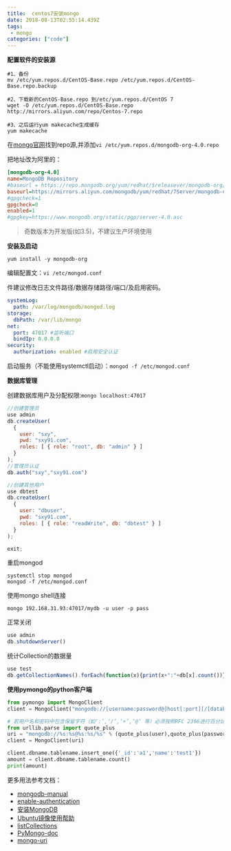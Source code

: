 ```yaml
---
title:  centos7安装mongo
date: 2018-08-13T02:55:14.439Z
tags: 
 - mongo
categories: ["code"]
---
```


**配置软件的安装源**


```shell
#1、备份
mv /etc/yum.repos.d/CentOS-Base.repo /etc/yum.repos.d/CentOS-Base.repo.backup

#2、下载新的CentOS-Base.repo 到/etc/yum.repos.d/CentOS 7
wget -O /etc/yum.repos.d/CentOS-Base.repo http://mirrors.aliyun.com/repo/Centos-7.repo

#3、之后运行yum makecache生成缓存
yum makecache
```

在[mongo官网](https://docs.mongodb.com/manual/tutorial/install-mongodb-on-red-hat/)找到repo源,并添加`vi /etc/yum.repos.d/mongodb-org-4.0.repo`

把地址改为阿里的：
```ini
[mongodb-org-4.0]
name=MongoDB Repository
#baseurl = https://repo.mongodb.org/yum/redhat/$releasever/mongodb-org/4.0/x86_64/ 
baseurl=https://mirrors.aliyun.com/mongodb/yum/redhat/7Server/mongodb-org/4.0/x86_64/
#gpgcheck=1
gpgcheck=0
enabled=1
#gpgkey=https://www.mongodb.org/static/pgp/server-4.0.asc
```
> 奇数版本为开发版(如3.5)，不建议生产环境使用

**安装及启动**  
```
yum install -y mongodb-org
```
编辑配置文：`vi /etc/mongod.conf` 

件建议修改日志文件路径/数据存储路径/端口/及启用密码。
 
```yaml
systemLog:
  path: /var/log/mongodb/mongod.log
storage:
  dbPath: /var/lib/mongo 
net:
  port: 47017 #监听端口
  bindIp: 0.0.0.0
security:
  authorization: enabled #启用安全认证
```

启动服务（不能使用systemctl启动）：`mongod -f /etc/mongod.conf`

**数据库管理**

创建数据库用户及分配权限:`mongo localhost:47017`  
```javascript
//创建管理员
use admin
db.createUser(
  {
    user: "sxy",
    pwd: "sxy91.com",
    roles: [ { role: "root", db: "admin" } ]
  }
);
//管理员认证
db.auth("sxy","sxy91.com")

//创建其他用户
use dbtest
db.createUser(
  {
    user: "dbuser",
    pwd: "sxy91.com",
    roles: [ { role: "readWrite", db: "dbtest" } ]
  }
);

exit;
```

重启mongod
```shell
systemctl stop mongod
mongod -f /etc/mongod.conf
```

使用mongo shell连接
```shell
mongo 192.168.31.93:47017/mydb -u user -p pass
```

正常关闭
```javascript
use admin
db.shutdownServer()
```

统计Collection的数据量  
```javascript
use test
db.getCollectionNames().forEach(function(x){print(x+":"+db[x].count())})
```

**使用pymongo的python客户端**
```python
from pymongo import MongoClient
client = MongoClient("mongodb://[username:password@]host[:port][/[database][?options]]")

# 若用户名和密码中包含保留字符（如‘:’,‘/’,‘+’,‘@’ 等）必须按照RFC 2396进行百分比编码：
from urllib.parse import quote_plus
uri = "mongodb://%s:%s@%s:%s/%s" % (quote_plus(user),quote_plus(password),host,port,database)
client = MongoClient(uri)

client.dbname.tablename.insert_one({'_id':'a1','name':'test1'})
amount = client.dbname.tablename.count()
print(amount)

```


更多用法参考文档：

- [mongodb-manual](https://docs.mongodb.com/manual/tutorial/install-mongodb-on-red-hat/)
- [enable-authentication](https://docs.mongodb.com/manual/tutorial/enable-authentication/)
- [安装MongoDB](http://blog.csdn.net/liaoyundababe/article/details/71303039)
- [Ubuntu镜像使用帮助](https://mirror.tuna.tsinghua.edu.cn/help/mongodb/)
- [listCollections](https://stackoverflow.com/questions/8866041/how-to-list-all-collections-in-the-mongo-shell)
- [PyMongo-doc](https://api.mongodb.com/python/current/tutorial.html)
- [mongo-uri](https://docs.mongodb.com/manual/reference/connection-string/)
